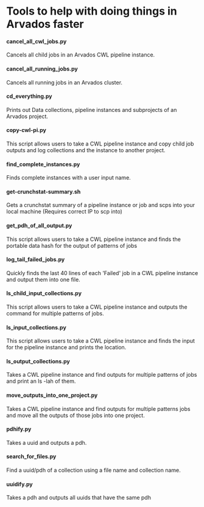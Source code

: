 Tools to help with doing things in Arvados faster
======

#### cancel_all_cwl_jobs.py

Cancels all child jobs in an Arvados CWL pipeline instance.

#### cancel_all_running_jobs.py

Cancels all running jobs in an Arvados cluster.

#### cd_everything.py

Prints out Data collections, pipeline instances and subprojects of an Arvados project.

#### copy-cwl-pi.py

This script allows users to take a CWL pipeline instance and copy child job outputs and log collections and the instance to another project.

#### find_complete_instances.py

Finds complete instances with a user input name.

#### get-crunchstat-summary.sh

Gets a crunchstat summary of a pipeline instance or job and scps into your local machine (Requires correct IP to scp into)

#### get_pdh_of_all_output.py

This script allows users to take a CWL pipeline instance and finds the portable data hash for the output of patterns of jobs

#### log_tail_failed_jobs.py

Quickly finds the last 40 lines of each 'Failed' job in a CWL pipeline instance and output them into one file.

#### ls_child_input_collections.py

This script allows users to take a CWL pipeline instance and outputs the command for multiple patterns of jobs.

#### ls_input_collections.py

This script allows users to take a CWL pipeline instance and finds the input for the pipeline instance and prints the location.

#### ls_output_collections.py

Takes a CWL pipeline instance and find outputs for multiple patterns of jobs and print an ls -lah of them.

#### move_outputs_into_one_project.py

Takes a CWL pipeline instance and find outputs for multiple patterns jobs and move all the outputs of those jobs into one project.

#### pdhify.py

Takes a uuid and outputs a pdh.

#### search_for_files.py

Find a uuid/pdh of a collection using a file name and collection name.

#### uuidify.py

Takes a pdh and outputs all uuids that have the same pdh
